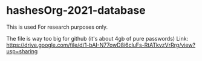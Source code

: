 # hashesOrg-2021-database
This is used For research purposes only.

The file is way too big for github (it's about 4gb of pure passwords)
Link: https://drive.google.com/file/d/1-bAI-N77owD8i6cluFs-RtATkvzVrRrg/view?usp=sharing
